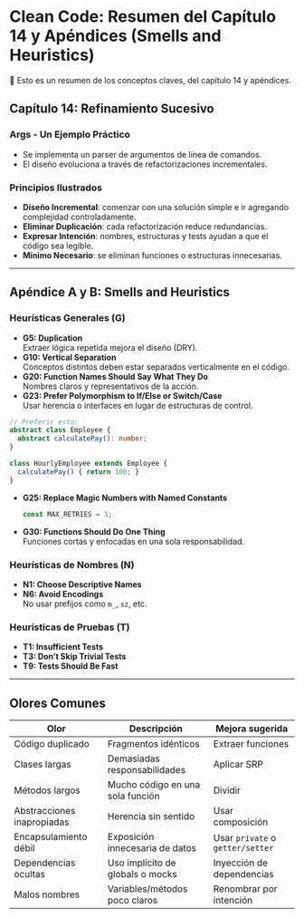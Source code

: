 # Clean Code: Resumen del Capítulo 14 y Apéndices (Smells and Heuristics)

📃 Esto es un resumen de los conceptos claves, del capítulo 14 y apéndices.

## Capítulo 14: Refinamiento Sucesivo

### Args - Un Ejemplo Práctico
- Se implementa un parser de argumentos de línea de comandos.
- El diseño evoluciona a través de refactorizaciones incrementales.

### Principios Ilustrados
- **Diseño Incremental**: comenzar con una solución simple e ir agregando complejidad controladamente.
- **Eliminar Duplicación**: cada refactorización reduce redundancias.
- **Expresar Intención**: nombres, estructuras y tests ayudan a que el código sea legible.
- **Mínimo Necesario**: se eliminan funciones o estructuras innecesarias.

---

## Apéndice A y B: Smells and Heuristics

### Heurísticas Generales (G)
- **G5: Duplication**  
  Extraer lógica repetida mejora el diseño (DRY).
- **G10: Vertical Separation**  
  Conceptos distintos deben estar separados verticalmente en el código.
- **G20: Function Names Should Say What They Do**  
  Nombres claros y representativos de la acción.
- **G23: Prefer Polymorphism to If/Else or Switch/Case**  
  Usar herencia o interfaces en lugar de estructuras de control.

```ts
// Preferir esto:
abstract class Employee {
  abstract calculatePay(): number;
}

class HourlyEmployee extends Employee {
  calculatePay() { return 100; }
}
```

- **G25: Replace Magic Numbers with Named Constants**  
  ```ts
  const MAX_RETRIES = 3;
  ```

- **G30: Functions Should Do One Thing**  
  Funciones cortas y enfocadas en una sola responsabilidad.

### Heurísticas de Nombres (N)
- **N1: Choose Descriptive Names**
- **N6: Avoid Encodings**  
  No usar prefijos como `m_`, `sz`, etc.

### Heurísticas de Pruebas (T)
- **T1: Insufficient Tests**
- **T3: Don’t Skip Trivial Tests**
- **T9: Tests Should Be Fast**

---

## Olores Comunes

| Olor | Descripción | Mejora sugerida |
|------|-------------|-----------------|
| Código duplicado | Fragmentos idénticos | Extraer funciones |
| Clases largas | Demasiadas responsabilidades | Aplicar SRP |
| Métodos largos | Mucho código en una sola función | Dividir |
| Abstracciones inapropiadas | Herencia sin sentido | Usar composición |
| Encapsulamiento débil | Exposición innecesaria de datos | Usar `private` o `getter/setter` |
| Dependencias ocultas | Uso implícito de globals o mocks | Inyección de dependencias |
| Malos nombres | Variables/métodos poco claros | Renombrar por intención |



